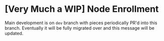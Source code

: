 # [Very Much a WIP] Node Enrollment

Main development is on `dev` branch with pieces periodically PR'd into this branch. Eventually it will be fully migrated over and this message will be updated.
